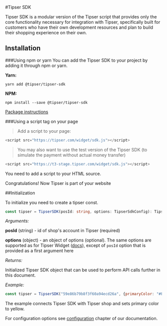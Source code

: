 #Tipser SDK

Tipser SDK is a modular version of the Tipser script that provides only the core functionality necessary for integration with Tipser, specifically built for customers who have their own development resources and plan to build their shopping experience on their own.
## Installation

###Using npm or yarn
You can add the Tipser SDK to your project by adding it through npm or yarn.

**Yarn:** 

`yarn add @tipser/tipser-sdk`

**NPM:**

`npm install --save @tipser/tipser-sdk`


<a href="https://www.npmjs.com/package/@tipser/tipser-sdk" target="_blank">Package instructions</a>

###Using a script tag on your page

> Add a script to your page:

```javascript
<script src="https://tipser.com/widget/sdk.js"></script>
```

> You may also want to use the test version of the Tipser SDK (to simulate the payment without actual money transfer)

```javascript
<script src="https://t3-stage.tipser.com/widget/sdk.js"></script>
```

You need to add a script to your HTML source.

<aside class="success">
Congratulations! Now Tipser is part of your website
</aside>

##Initialization

To initialize you need to create a tipser const.

```typescript
const tipser = TipserSDK(posId: string, options: TipserSdkConfig): TipserSDKInstance;
```
*Arguments:*

**posId** (string) - id of shop's account in Tipser (required)

**options** (object) - an object of options (optional). The same options are supported as for Tipser Widget ([docs](#tipser-widget)), except of `posId` option that is provided as a first argument here

*Returns:*

Initialized Tipser SDK object that can be used to perform API calls further in this document.

*Example:*

```javascript
const tipser = TipserSDK("59e86b79b8f3f60a94ecd26a", {primaryColor: "#FFFF00"});
```
The example connects Tipser SDK with Tipser shop and sets primary color to yellow.

For configuration options see [configuration](#configuration-options) chapter of our documentation.
